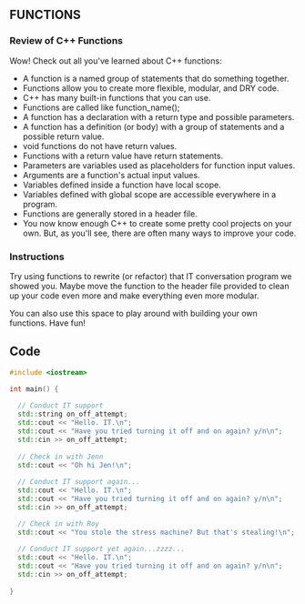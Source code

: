 ## FUNCTIONS

### Review of C++ Functions

Wow! Check out all you've learned about C++ functions:

* A function is a named group of statements that do something together.
* Functions allow you to create more flexible, modular, and DRY code.
* C++ has many built-in functions that you can use.
* Functions are called like function_name();
* A function has a declaration with a return type and possible parameters.
* A function has a definition (or body) with a group of statements and a possible return value.
* void functions do not have return values.
* Functions with a return value have return statements.
* Parameters are variables used as placeholders for function input values.
* Arguments are a function's actual input values.
* Variables defined inside a function have local scope.
* Variables defined with global scope are accessible everywhere in a program.
* Functions are generally stored in a header file.
* You now know enough C++ to create some pretty cool projects on your own. But, as you'll see, there are often many ways to improve your code.

### Instructions

Try using functions to rewrite (or refactor) that IT conversation program we showed you. Maybe move the function to the header file provided to clean up your code even more and make everything even more modular.

You can also use this space to play around with building your own functions. Have fun!

## Code
```c++
#include <iostream>

int main() {
  
  // Conduct IT support
  std::string on_off_attempt;
  std::cout << "Hello. IT.\n";
  std::cout << "Have you tried turning it off and on again? y/n\n";
  std::cin >> on_off_attempt;
  
  // Check in with Jenn
  std::cout << "Oh hi Jen!\n";
  
  // Conduct IT support again...
  std::cout << "Hello. IT.\n";
  std::cout << "Have you tried turning it off and on again? y/n\n";
  std::cin >> on_off_attempt;

  // Check in with Roy
  std::cout << "You stole the stress machine? But that's stealing!\n";
  
  // Conduct IT support yet again...zzzz...
  std::cout << "Hello. IT.\n";
  std::cout << "Have you tried turning it off and on again? y/n\n";
  std::cin >> on_off_attempt;
  
}
```
